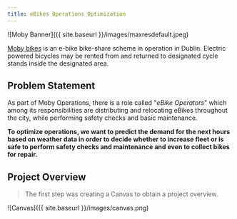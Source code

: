 ```yaml
---
title: eBikes Operations Optimization
---
```


![Moby Banner]({{ site.baseurl }}/images/maxresdefault.jpeg)

[Moby bikes](https://mobybikes.com/) is an e-bike bike-share scheme in operation in Dublin. Electric powered bicycles may be rented from and returned to designated cycle stands inside the designated area.


## Problem Statement

As part of Moby Operations, there is a role called "_eBike Operators_" which among its responsibilities are distributing and relocating eBikes throughout the city, while performing safety checks and basic maintenance.

**To optimize operations, we want to predict the demand for the next hours based on weather data in order to decide whether to increase fleet or is safe to perform safety checks and maintenance and even to collect bikes for repair.**

## Project Overview

> The first step was creating a Canvas to obtain a project overview.

![Canvas]({{ site.baseurl }}/images/canvas.png)
